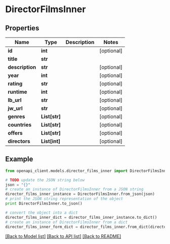 # DirectorFilmsInner


## Properties
Name | Type | Description | Notes
------------ | ------------- | ------------- | -------------
**id** | **int** |  | [optional] 
**title** | **str** |  | 
**description** | **str** |  | [optional] 
**year** | **int** |  | [optional] 
**rating** | **str** |  | [optional] 
**runtime** | **int** |  | [optional] 
**lb_url** | **str** |  | [optional] 
**jw_url** | **str** |  | [optional] 
**genres** | **List[str]** |  | [optional] 
**countries** | **List[str]** |  | [optional] 
**offers** | **List[str]** |  | [optional] 
**directors** | **List[int]** |  | [optional] 

## Example

```python
from openapi_client.models.director_films_inner import DirectorFilmsInner

# TODO update the JSON string below
json = "{}"
# create an instance of DirectorFilmsInner from a JSON string
director_films_inner_instance = DirectorFilmsInner.from_json(json)
# print the JSON string representation of the object
print DirectorFilmsInner.to_json()

# convert the object into a dict
director_films_inner_dict = director_films_inner_instance.to_dict()
# create an instance of DirectorFilmsInner from a dict
director_films_inner_form_dict = director_films_inner.from_dict(director_films_inner_dict)
```
[[Back to Model list]](../README.md#documentation-for-models) [[Back to API list]](../README.md#documentation-for-api-endpoints) [[Back to README]](../README.md)


